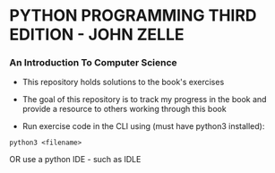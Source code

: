 # PYTHON PROGRAMMING THIRD EDITION - JOHN ZELLE

### An Introduction To Computer Science

- This repository holds solutions to the book's exercises

- The goal of this repository is to track my progress in the book and provide a resource to others working through this book

- Run exercise code in the CLI using (must have python3 installed):
```
python3 <filename>
```

OR use a python IDE - such as IDLE